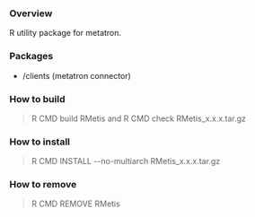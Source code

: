 ### Overview

R utility package for metatron.

### Packages

- /clients (metatron connector)

### How to build

> R CMD build RMetis and R CMD check RMetis_x.x.x.tar.gz

### How to install

> R CMD INSTALL --no-multiarch RMetis_x.x.x.tar.gz

### How to remove

> R CMD REMOVE RMetis
